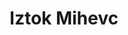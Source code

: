 ---
SICRIS: 15295
draft: false
fixName: iztok_mihevc
location: null
mailInfo: iztok.mihevc@fe.uni-lj.si
officeHours: null
profName: pred. Iztok Mihevc
profTitle: Zunanji sodelavec
telephoneInfo: null
title: Iztok Mihevc
---